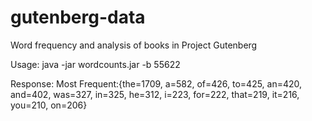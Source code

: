 # gutenberg-data
Word frequency and analysis of books in Project Gutenberg

Usage:
java -jar wordcounts.jar -b 55622

Response:
Most Frequent:{the=1709, a=582, of=426, to=425, an=420, and=402, was=327, in=325, he=312, i=223, for=222, that=219, it=216, you=210, on=206}
